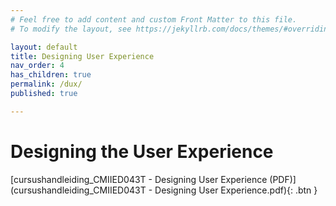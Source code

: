 ```yaml
---
# Feel free to add content and custom Front Matter to this file.
# To modify the layout, see https://jekyllrb.com/docs/themes/#overriding-theme-defaults

layout: default
title: Designing User Experience
nav_order: 4
has_children: true
permalink: /dux/
published: true

---
```


# Designing the User Experience

[cursushandleiding_CMIIED043T - Designing User Experience (PDF)](cursushandleiding_CMIIED043T - Designing User Experience.pdf){: .btn }


